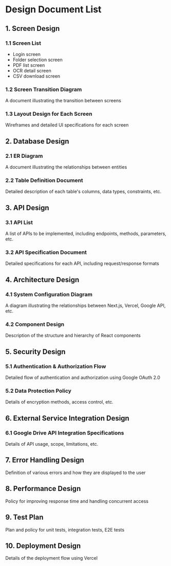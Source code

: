 # Design Document List

## 1. Screen Design
### 1.1 Screen List
- Login screen
- Folder selection screen
- PDF list screen
- OCR detail screen
- CSV download screen

### 1.2 Screen Transition Diagram
A document illustrating the transition between screens

### 1.3 Layout Design for Each Screen
Wireframes and detailed UI specifications for each screen

## 2. Database Design
### 2.1 ER Diagram
A document illustrating the relationships between entities

### 2.2 Table Definition Document
Detailed description of each table's columns, data types, constraints, etc.

## 3. API Design
### 3.1 API List
A list of APIs to be implemented, including endpoints, methods, parameters, etc.

### 3.2 API Specification Document
Detailed specifications for each API, including request/response formats

## 4. Architecture Design
### 4.1 System Configuration Diagram
A diagram illustrating the relationships between Next.js, Vercel, Google API, etc.

### 4.2 Component Design
Description of the structure and hierarchy of React components

## 5. Security Design
### 5.1 Authentication & Authorization Flow
Detailed flow of authentication and authorization using Google OAuth 2.0

### 5.2 Data Protection Policy
Details of encryption methods, access control, etc.

## 6. External Service Integration Design
### 6.1 Google Drive API Integration Specifications
Details of API usage, scope, limitations, etc.

## 7. Error Handling Design
Definition of various errors and how they are displayed to the user

## 8. Performance Design
Policy for improving response time and handling concurrent access

## 9. Test Plan
Plan and policy for unit tests, integration tests, E2E tests

## 10. Deployment Design
Details of the deployment flow using Vercel